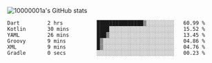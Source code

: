 ![10000001a's GitHub stats](https://github-readme-stats.vercel.app/api?username=10000001a&show_icons=true&theme=onedark&count_private=true)

<!-- [![Top Langs](https://github-readme-stats.vercel.app/api/top-langs/?username=10000001a&layout=compact&theme=onedark&langs_count=5)](https://github.com/anuraghazra/github-readme-stats) -->
<!--
**10000001a/10000001a** is a ✨ _special_ ✨ repository because its `README.md` (this file) appears on your GitHub profile.

Here are some ideas to get you started:

- 🔭 I’m currently working on ...
- 🌱 I’m currently learning ...
- 👯 I’m looking to collaborate on ...
- 🤔 I’m looking for help with ...
- 💬 Ask me about ...
- 📫 How to reach me: ...
- 😄 Pronouns: ...
- ⚡ Fun fact: ...
-->

<!--START_SECTION:waka-->

```text
Dart         2 hrs           ███████████████▒░░░░░░░░░   60.99 %
Kotlin       30 mins         ████░░░░░░░░░░░░░░░░░░░░░   15.52 %
YAML         26 mins         ███▒░░░░░░░░░░░░░░░░░░░░░   13.45 %
Groovy       9 mins          █▒░░░░░░░░░░░░░░░░░░░░░░░   04.86 %
XML          9 mins          █▒░░░░░░░░░░░░░░░░░░░░░░░   04.76 %
Gradle       0 secs          ░░░░░░░░░░░░░░░░░░░░░░░░░   00.23 %
```

<!--END_SECTION:waka-->

